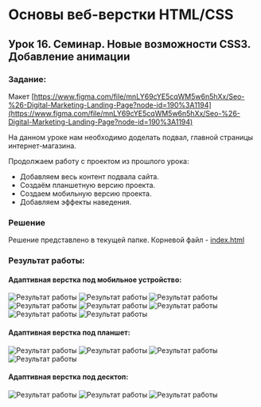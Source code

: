 # Основы веб-верстки HTML/CSS

## Урок 16. Семинар. Новые возможности CSS3. Добавление анимации

### Задание:

Макет [https://www.figma.com/file/mnLY69cYE5cqWM5w6n5hXx/Seo-%26-Digital-Marketing-Landing-Page?node-id=190%3A1194](https://www.figma.com/file/mnLY69cYE5cqWM5w6n5hXx/Seo-%26-Digital-Marketing-Landing-Page?node-id=190%3A1194)

На данном уроке нам необходимо доделать подвал, главной страницы интернет-магазина.

Продолжаем работу с проектом из прошлого урока:
* Добавляем весь контент подвала сайта.
* Создаём планшетную версию проекта.
* Создаем мобильную версию проекта.
* Добавляем эффекты наведения.

### Решение

Решение представлено в текущей папке. Корневой файл - [index.html](index.html)

### Результат работы:

#### Адаптивная верстка под мобильное устройство:

![Результат работы](result375_1.png)
![Результат работы](result375_2.png)
![Результат работы](result375_3.png)
![Результат работы](result375_4.png)
![Результат работы](result375_5.png)
![Результат работы](result375_6.png)
![Результат работы](result375_7.png)
![Результат работы](result375_8.png)

#### Адаптивная верстка под планшет:

![Результат работы](result1024_1.png)
![Результат работы](result1024_2.png)
![Результат работы](result1024_3.png)
![Результат работы](result1024_4.png)

#### Адаптивная верстка под десктоп:

![Результат работы](result1600_1.png)
![Результат работы](result1600_2.png)
![Результат работы](result1600_3.png)
